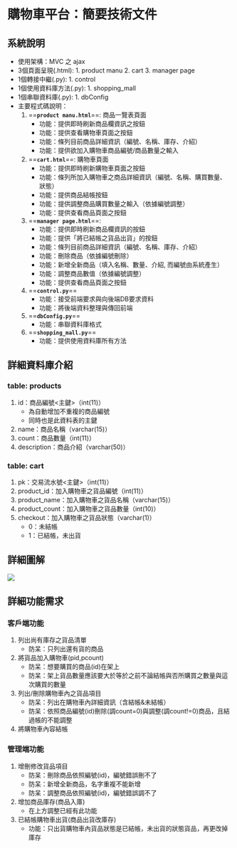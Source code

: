 # 購物車平台：簡要技術文件
## 系統說明
- 使用架構：MVC 之 ajax 
- 3個頁面呈現(.html): 1. product manu 2. cart 3. manager page
- 1個轉接中繼(.py): 1. control
- 1個使用資料庫方法(.py): 1. shopping_mall
- 1個串聯資料庫(.py): 1. dbConfig
- 主要程式碼說明：
    1. ==**`product manu.html`**==: 商品一覽表頁面
        - 功能：提供即時刷新商品欄資訊之按鈕
        - 功能：提供查看購物車頁面之按鈕
        - 功能：條列目前商品詳細資訊（編號、名稱、庫存、介紹）
        - 功能：提供欲加入購物車商品編號/商品數量之輸入
    2. ==**`cart.html`**==: 購物車頁面
        - 功能：提供即時刷新購物車頁面之按鈕
        - 功能：條列所加入購物車之商品詳細資訊（編號、名稱、購買數量、狀態）
        - 功能：提供商品結帳按鈕
        - 功能：提供調整商品購買數量之輸入（依據編號調整）
        - 功能：提供查看商品頁面之按鈕
    3. ==**`manager page.html`**==: 
        - 功能：提供即時刷新商品欄資訊的按鈕
        - 功能：提供「將已結帳之貨品出貨」的按鈕
        - 功能：條列目前商品詳細資訊（編號、名稱、庫存、介紹）
        - 功能：刪除商品（依據編號刪除）
        - 功能：新增全新商品（填入名稱、數量、介紹, 而編號由系統產生）
        - 功能：調整商品數值（依據編號調整）
        - 功能：提供查看商品頁面之按鈕
    4. ==**`control.py`**==
        - 功能：接受前端要求與向後端DB要求資料
        - 功能：將後端資料整理與傳回前端
    5. ==**`dbConfig.py`**==
        - 功能：串聯資料庫格式
    6. ==**`shopping_mall.py`**==
        - 功能：提供使用資料庫所有方法
## 詳細資料庫介紹
### table: products
1. id：商品編號<主鍵>（int(11)）
    - 為自動增加不重複的商品編號
    - 同時也是此資料表的主鍵
2. name：商品名稱（varchar(15)）
3. count：商品數量（int(11)）
4. description：商品介紹（varchar(50)）
### table: cart
1. pk：交易流水號<主鍵>（int(11)）
2. product_id：加入購物車之貨品編號（int(11)）
3. product_name：加入購物車之貨品名稱（varchar(15)）
4. product_count：加入購物車之貨品數量（int(10)）
5. checkout：加入購物車之貨品狀態（varchar(1)）
    - 0：未結帳
    - 1：已結帳，未出貨
## 詳細圖解
![](https://i.imgur.com/6aP0YVV.jpg)
## 詳細功能需求
### 客戶端功能
1. 列出尚有庫存之貨品清單
    - 防呆：只列出還有貨的商品
2. 將貨品加入購物車(pid,pcount)
    - 防呆：想要購買的商品(id)在架上
    - 防呆：架上貨品數量應該要大於等於之前不論結帳與否所購買之數量與這次購買的數量
3. 列出/刪除購物車內之貨品項目
    - 防呆：列出在購物車內詳細資訊（含結帳&未結帳）
    - 防呆：依照商品編號(id)刪除(調count=0)與調整(調count!=0)商品，且結過帳的不能調整
4. 將購物車內容結帳
### 管理端功能
1. 增刪修改貨品項目
    - 防呆：刪除商品依照編號(id)，編號錯誤刪不了
    - 防呆：新增全新商品，名字重複不能新增
    - 防呆：調整商品依照編號(id)，編號錯誤調不了
2. 增加商品庫存(商品入庫)
    - 在上方調整已經有此功能
3. 已結帳購物車出貨(商品出貨改庫存)
    - 功能：只出貨購物車內貨品狀態是已結帳，未出貨的狀態貨品，再更改掉庫存